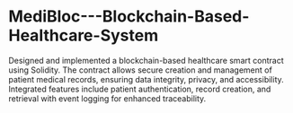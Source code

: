 # MediBloc---Blockchain-Based-Healthcare-System
Designed and implemented a blockchain-based healthcare smart contract using Solidity. The contract allows secure creation and management of patient medical records, ensuring data integrity, privacy, and accessibility. Integrated features include patient authentication, record creation, and retrieval with event logging for enhanced traceability.
